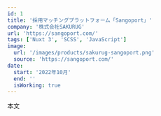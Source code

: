 ```yaml
---
id: 1
title: '採用マッチングプラットフォーム「Sangoport」'
company: '株式会社SAKURUG'
url: 'https://sangoport.com/'
tags: ['Nuxt 3', 'SCSS', 'JavaScript']
image:
  url: '/images/products/sakurug-sangoport.png'
  source: 'https://sangoport.com/'
date:
  start: '2022年10月'
  end: ''
  isWorking: true
---
```


本文